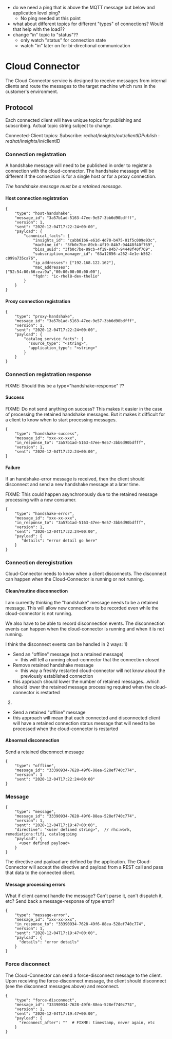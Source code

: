 - do we need a ping that is above the MQTT message but below and application level ping?
  - No ping needed at this point
- what about different topics for different "types" of connections?  Would that help with the load??
- change "in" topic to "status"??
  - only watch "status" for connection state
  - watch "in" later on for bi-directional communication


# Cloud Connector

The Cloud Connector service is designed to receive messages from internal
clients and route the messages to the target machine which runs in
the customer's environment.

## Protocol

Each connected client will have unique topics for publishing and subscribing. 
Actual topic string subject to change.

Connected-Client topics:
Subscribe: redhat/insights/out/$clientID
Publish: redhat/insights/in/$clientID


### Connection registration

A handshake message will need to be published in order to register a
connection with the cloud-connector.  The handshake message will be different 
if the connection is for a single host or for a proxy connection.

_The handshake message must be a retained message._

#### Host connection registration

```
{
    "type": "host-handshake",
    "message_id": "3a57b1ad-5163-47ee-9e57-3bb6d90bdfff",
    "version": 1,
    "sent": "2020-12-04T17:22:24+00:00",
    "payload": {
        "canonical_facts": {
            "insights_id": "cabb61b6-e61d-4d70-b475-01f5c009e93c",
            "machine_id": "3fb0c7be-89cb-4f19-84b7-94448f40f769",
            "bios_uuid": "3fb0c7be-89cb-4f19-84b7-94448f40f769",
            "subscription_manager_id": "63a12856-a262-4e1e-b562-c099a735ca76",
            "ip_addresses": ["192.168.122.162"],
            "mac_addresses": ["52:54:00:66:ea:9a","00:00:00:00:00:00"],
            "fqdn": "ic-rhel8-dev-thelio"
        }
    }
}

```

#### Proxy connection registration

```
{
    "type": "proxy-handshake",
    "message_id": "3a57b1ad-5163-47ee-9e57-3bb6d90bdfff",
    "version": 1,
    "sent": "2020-12-04T17:22:24+00:00",
    "payload": {
        "catalog_service_facts": {
          "source_type": "<string>",
          "application_type": "<string>"
        }
    }
}
```

### Connection registration response

FIXME:  Should this be a type="handshake-response" ??

#### Success

FIXME:  Do not send anything on success?  This makes it easier in the case of processing 
the retained handshake messages.  But it makes it difficult for a client to know when 
to start processing messages.

```
{
    "type": "handshake-success",
    "message_id": "xxx-xx-xxx",
    "in_response_to": "3a57b1ad-5163-47ee-9e57-3bb6d90bdfff",
    "version": 1,
    "sent": "2020-12-04T17:22:24+00:00",
}
```

#### Failure

If an handshake-error message is received, then the client should disconnect
and send a new handshake message at a later time.

FIXME:  This could happen asynchronously due to the retained message processing with a new consumer.

```
{
    "type": "handshake-error",
    "message_id": "xxx-xx-xxx",
    "in_response_to": "3a57b1ad-5163-47ee-9e57-3bb6d90bdfff",
    "version": 1,
    "sent": "2020-12-04T17:22:24+00:00",
    "payload": {
       "details": "error detail go here"
    }
}
```

### Connection deregistration

Cloud-Connector needs to know when a client disconnects.  The disconnect can happen
when the Cloud-Connector is running or not running.

#### Clean/routine disconnection

I am currently thinking the "handshake" message needs to be a retained message.  This will
allow new connections to be recorded even while the cloud-connector is not running.

We also have to be able to record disconnection events.  The disconnection events can happen
when the cloud-connector is running and when it is not running.

I think the disconnect events can be handled in 2 ways:
1)
 - Send an "offline" message (not a retained message)
   - this will tell a running cloud-connector that the connection closed
 - Remove retained handshake message
   - this way a freshly restarted cloud-connector will not know about the previously established connection
 - this approach should lower the number of retained messages...which should lower
   the retained message processing required when the cloud-connector is restarted
2) 
 - Send a retained "offline" message
 - this approach will mean that each connected and disconnected client will have a
   retained connection status message that will need to be processed when the
   cloud-connector is restarted

#### Abnormal disconnection

Send a retained disconnect message

```
{
    "type": "offline",
    "message_id": "33390934-7628-49f6-88ea-528ef740c774",
    "version": 1
    "sent": "2020-12-04T17:22:24+00:00"
}

```


### Message

```
{
    "type": "message",
    "message_id": "33390934-7628-49f6-88ea-528ef740c774",
    "version": 1,
    "sent": "2020-12-04T17:19:47+00:00",
    "directive": "<user defined string>",  // rhc:work, remediations:fifi, catalog:ping
    "payload": {
      <user defined payload>
    }
}
```

The directive and payload are defined by the application.  The Cloud-Connector will accept the 
directive and payload from a REST call and pass that data to the connected client.

#### Message processing errors

What if client cannot handle the message?  Can't parse it, can't dispatch it, etc?
Send back a message-response of type error?

```
{
    "type": "message-error",
    "message_id": "xxx-xx-xxx",
    "in_response_to": "33390934-7628-49f6-88ea-528ef740c774",
    "version": 1,
    "sent": "2020-12-04T17:19:47+00:00",
    "payload": {
      "details": "error details"
    }
}
```


### Force disconnect

The Cloud-Connector can send a force-disconnect message to the client.   Upon receiving 
the force-disconnect message, the client should disconnect (see the disconnect messages above) 
and reconnect.

```
{
    "type": "force-disconnect",
    "message_id": "33390934-7628-49f6-88ea-528ef740c774",
    "version": 1,
    "sent": "2020-12-04T17:19:47+00:00",
    "payload": {
      "reconnect_after": ""  # FIXME: timestamp, never again, etc
    }
}
```
